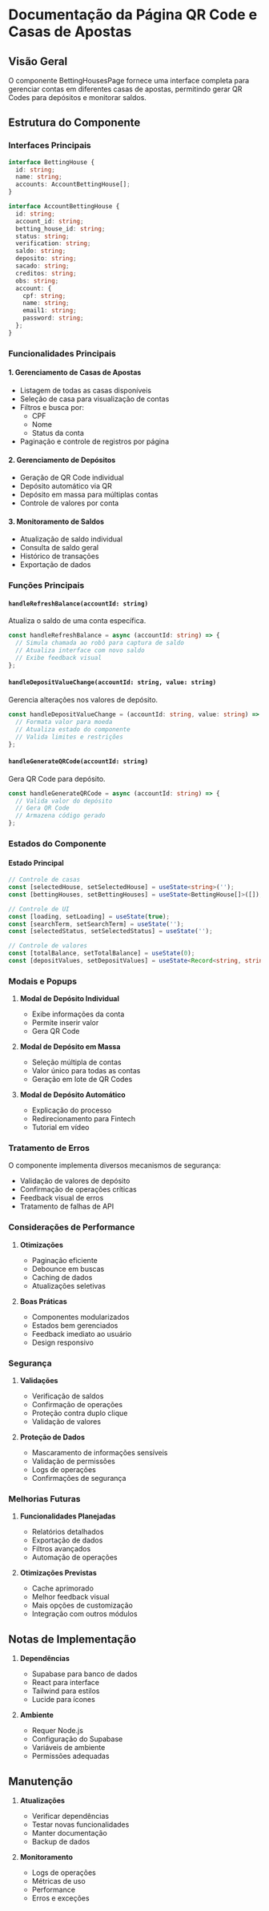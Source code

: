 # Documentação da Página QR Code e Casas de Apostas

## Visão Geral
O componente BettingHousesPage fornece uma interface completa para gerenciar contas em diferentes casas de apostas, permitindo gerar QR Codes para depósitos e monitorar saldos.

## Estrutura do Componente

### Interfaces Principais
```typescript
interface BettingHouse {
  id: string;
  name: string;
  accounts: AccountBettingHouse[];
}

interface AccountBettingHouse {
  id: string;
  account_id: string;
  betting_house_id: string;
  status: string;
  verification: string;
  saldo: string;
  deposito: string;
  sacado: string;
  creditos: string;
  obs: string;
  account: {
    cpf: string;
    name: string;
    email1: string;
    password: string;
  };
}
```

### Funcionalidades Principais

#### 1. Gerenciamento de Casas de Apostas
- Listagem de todas as casas disponíveis
- Seleção de casa para visualização de contas
- Filtros e busca por:
  - CPF
  - Nome
  - Status da conta
- Paginação e controle de registros por página

#### 2. Gerenciamento de Depósitos
- Geração de QR Code individual
- Depósito automático via QR
- Depósito em massa para múltiplas contas
- Controle de valores por conta

#### 3. Monitoramento de Saldos
- Atualização de saldo individual
- Consulta de saldo geral
- Histórico de transações
- Exportação de dados

### Funções Principais

#### `handleRefreshBalance(accountId: string)`
Atualiza o saldo de uma conta específica.
```typescript
const handleRefreshBalance = async (accountId: string) => {
  // Simula chamada ao robô para captura de saldo
  // Atualiza interface com novo saldo
  // Exibe feedback visual
};
```

#### `handleDepositValueChange(accountId: string, value: string)`
Gerencia alterações nos valores de depósito.
```typescript
const handleDepositValueChange = (accountId: string, value: string) => {
  // Formata valor para moeda
  // Atualiza estado do componente
  // Valida limites e restrições
};
```

#### `handleGenerateQRCode(accountId: string)`
Gera QR Code para depósito.
```typescript
const handleGenerateQRCode = async (accountId: string) => {
  // Valida valor do depósito
  // Gera QR Code
  // Armazena código gerado
};
```

### Estados do Componente

#### Estado Principal
```typescript
// Controle de casas
const [selectedHouse, setSelectedHouse] = useState<string>('');
const [bettingHouses, setBettingHouses] = useState<BettingHouse[]>([]);

// Controle de UI
const [loading, setLoading] = useState(true);
const [searchTerm, setSearchTerm] = useState('');
const [selectedStatus, setSelectedStatus] = useState('');

// Controle de valores
const [totalBalance, setTotalBalance] = useState(0);
const [depositValues, setDepositValues] = useState<Record<string, string>>({});
```

### Modais e Popups

1. **Modal de Depósito Individual**
   - Exibe informações da conta
   - Permite inserir valor
   - Gera QR Code

2. **Modal de Depósito em Massa**
   - Seleção múltipla de contas
   - Valor único para todas as contas
   - Geração em lote de QR Codes

3. **Modal de Depósito Automático**
   - Explicação do processo
   - Redirecionamento para Fintech
   - Tutorial em vídeo

### Tratamento de Erros

O componente implementa diversos mecanismos de segurança:
- Validação de valores de depósito
- Confirmação de operações críticas
- Feedback visual de erros
- Tratamento de falhas de API

### Considerações de Performance

1. **Otimizações**
   - Paginação eficiente
   - Debounce em buscas
   - Caching de dados
   - Atualizações seletivas

2. **Boas Práticas**
   - Componentes modularizados
   - Estados bem gerenciados
   - Feedback imediato ao usuário
   - Design responsivo

### Segurança

1. **Validações**
   - Verificação de saldos
   - Confirmação de operações
   - Proteção contra duplo clique
   - Validação de valores

2. **Proteção de Dados**
   - Mascaramento de informações sensíveis
   - Validação de permissões
   - Logs de operações
   - Confirmações de segurança

### Melhorias Futuras

1. **Funcionalidades Planejadas**
   - Relatórios detalhados
   - Exportação de dados
   - Filtros avançados
   - Automação de operações

2. **Otimizações Previstas**
   - Cache aprimorado
   - Melhor feedback visual
   - Mais opções de customização
   - Integração com outros módulos

## Notas de Implementação

1. **Dependências**
   - Supabase para banco de dados
   - React para interface
   - Tailwind para estilos
   - Lucide para ícones

2. **Ambiente**
   - Requer Node.js
   - Configuração do Supabase
   - Variáveis de ambiente
   - Permissões adequadas

## Manutenção

1. **Atualizações**
   - Verificar dependências
   - Testar novas funcionalidades
   - Manter documentação
   - Backup de dados

2. **Monitoramento**
   - Logs de operações
   - Métricas de uso
   - Performance
   - Erros e exceções
